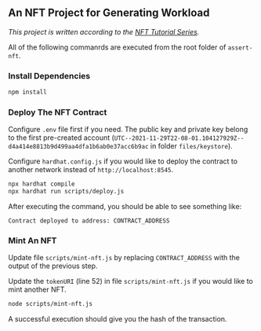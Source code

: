 ## An NFT Project for Generating Workload

*This project is written according to the [NFT Tutorial Series](https://ethereum.org/en/developers/tutorials/how-to-write-and-deploy-an-nft).*

All of the following commanrds are executed from the root folder of `assert-nft`.

### Install Dependencies

```bash
npm install
```

### Deploy The NFT Contract

Configure `.env` file first if you need. The public key and private key belong to the first pre-created account (`UTC--2021-11-29T22-08-01.104127929Z--d4a414e8813b9d499aa4dfa1b6ab0e37acc6b9ac` in folder `files/keystore`).

Configure `hardhat.config.js` if you would like to deploy the contract to another network instead of `http://localhost:8545`.


```bash
npx hardhat compile
npx hardhat run scripts/deploy.js
```

After executing the command, you should be able to see something like:

```
Contract deployed to address: CONTRACT_ADDRESS
```

### Mint An NFT

Update file `scripts/mint-nft.js` by replacing `CONTRACT_ADDRESS` with the output of the previous step.

Update the `tokenURI` (line 52) in file `scripts/mint-nft.js` if you would like to mint another NFT.


```bash
node scripts/mint-nft.js
````

A successful execution should give you the hash of the transaction.
